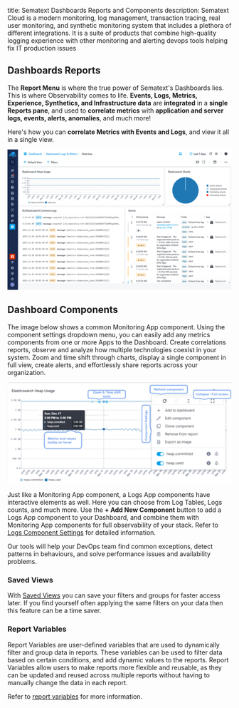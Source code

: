 title: Sematext Dashboards Reports and Components
description: Sematext Cloud is a modern monitoring, log management, transaction tracing, real user monitoring, and synthetic monitoring system that includes a plethora of different integrations. It is a suite of products that combine high-quality logging experience with other monitoring and alerting devops tools helping fix IT production issues

## Dashboards Reports

The **Report Menu** is where the true power of Sematext's Dashboards lies. This is where Observability comes to life. **Events, Logs, Metrics, Experience, Synthetics, and Infrastructure data** are **integrated** in a **single Reports pane**, and used to **correlate metrics** with **application and server logs, events, alerts, anomalies**, and much more! 

Here's how you can **correlate Metrics with Events and Logs**, and view it all in a single view.

![Dashboard Reports](../images/dashboards/elasticsearch-dashboard.png)

## Dashboard Components

The image below shows a common Monitoring App component. Using the component settings dropdown menu, you can easily add any metrics components from one or more Apps to the Dashboard. Create correlations reports, observe and analyze how multiple technologies coexist in your system. Zoom and time shift through charts, display a single component in full view, create alerts, and effortlessly share reports across your organization. 

![Metrics Dashboards Component](../images/dashboards/metrics-dashboard-component-2.png)

Just like a Monitoring App component, a Logs App components have interactive elements as well. Here you can choose from Log Tables, Logs counts, and much more. Use the **+ Add New Component** button to add a Logs App component to your Dashboard, and combine them with Monitoring App components for full observability of your stack. Refer to [Logs Component Settings](https://sematext.com/docs/logs/reports-and-components/#logs-component-settings) for detailed information.

Our tools will help your DevOps team find common exceptions, detect patterns in behaviours, and solve performance issues and availability problems.

### Saved Views

With [Saved Views](/guide/saved-views) you can save your filters and groups for faster access later. If you find yourself often applying the same filters on your data then this feature can be a time saver.

### Report Variables

Report Variables are user-defined variables that are used to dynamically filter and group data in reports. These variables can be used to filter data based on certain conditions, and add dynamic values to the reports. Report Variables allow users to make reports more flexible and reusable, as they can be updated and reused across multiple reports without having to manually change the data in each report.

Refer to [report variables](https://sematext.com/docs/dashboards/report-variables/) for more information.
